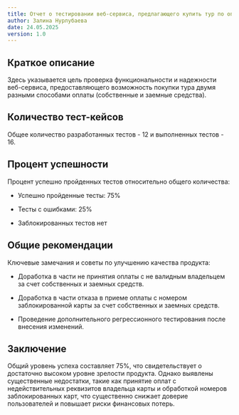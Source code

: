 ```yaml
---
title: Отчет о тестировании веб-сервиса, предлагающего купить тур по определённой цене двумя способами.
author: Залина Нурлубаева
date: 24.05.2025
version: 1.0
---
```


## Краткое описание

Здесь указывается цель проверка функциональности и надежности веб-сервиса, предоставляющего возможность покупки тура двумя разными способами оплаты (собственные и заемные средства).

## Количество тест-кейсов

Общее количество разработанных тестов - 12 и выполненных тестов - 16.  


## Процент успешности

Процент успешно пройденных тестов относительно общего количества:

- Успешно пройденные тесты: 75%

- Тесты с ошибками: 25%

- Заблокированных тестов нет

## Общие рекомендации

Ключевые замечания и советы по улучшению качества продукта:

- Доработка в части не принятия оплаты с не валидным владельцем за счет собственных и заемных средств.

- Доработка в части отказа в приеме оплаты с номером заблокированной карты за счет собственных и заемных средств.

- Проведение дополнительного регрессионного тестирования после внесения изменений.


## Заключение

Общий уровень успеха составляет 75%, что свидетельствует о достаточно высоком уровне зрелости продукта.
Однако выявлены существенные недостатки, такие как принятие оплат с недействительных реквизитов владельца карты и обработкой номеров заблокированных карт, что существенно снижает доверие пользователей и повышает риски финансовых потерь.